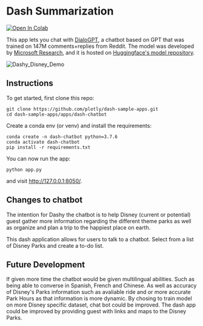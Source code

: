 # Dash Summarization
[![Open In Colab](https://colab.research.google.com/assets/colab-badge.svg)](https://colab.research.google.com/github/plotly/dash-sample-apps/blob/master/apps/dash-chatbot/ColabDemo.ipynb)

This app lets you chat with [DialoGPT](https://huggingface.co/transformers/model_doc/dialogpt.html), a chatbot based on GPT that was trained on 147M comments+replies from Reddit. The model was developed by [Microsoft Research](https://github.com/microsoft/DialoGPT), and it is hosted on [Huggingface's model repository](https://huggingface.co/microsoft/DialoGPT-large).

![Dashy_Disney_Demo](https://github.com/Vi-Data/NLP_BOT/blob/main/Dashy_Disney_Demo.gif)
## Instructions


To get started, first clone this repo:
```
git clone https://github.com/plotly/dash-sample-apps.git
cd dash-sample-apps/apps/dash-chatbot
```

Create a conda env (or venv) and install the requirements:
```
conda create -n dash-chatbot python=3.7.6
conda activate dash-chatbot
pip install -r requirements.txt
```

You can now run the app:
```
python app.py
```

and visit http://127.0.0.1:8050/.


## Changes to chatbot

The intention for Dashy the chatbot is to help Disney (current or potential) guest gather more information regarding the different theme parks as well as organize and plan a trip to the happiest place on earth. 

This dash application allows for users to talk to a chatbot. Select from a list of Disney Parks and create a to-do list. 

## Future Development
If given more time the chatbot would be given multilingual abilities. Such as being able to converse in Spanish, French and Chinese. As well as accuracy of Disney's Parks information such as avaliable ride and or more accurate Park Hours as that information is more dynamic. By chosing to train model on more Disney specific dataset, chat bot could be improved. 
The dash app could be improved by providing guest with links and maps to the Disney Parks. 

